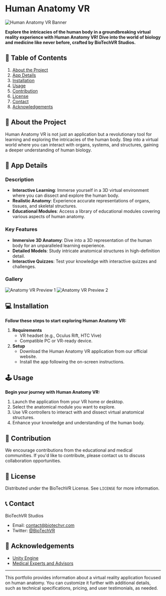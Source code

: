 


# Human Anatomy VR

![Human Anatomy VR Banner](images/(102).png)

**Explore the intricacies of the human body in a groundbreaking virtual reality experience with Human Anatomy VR! Dive into the world of biology and medicine like never before, crafted by BioTechVR Studios.**

## 📌 Table of Contents

1. [About the Project](#about-the-project)
2. [App Details](#app-details)
3. [Installation](#installation)
4. [Usage](#usage)
5. [Contribution](#contribution)
6. [License](#license)
7. [Contact](#contact)
8. [Acknowledgements](#acknowledgements)

## 🧬 About the Project

Human Anatomy VR is not just an application but a revolutionary tool for learning and exploring the intricacies of the human body. Step into a virtual world where you can interact with organs, systems, and structures, gaining a deeper understanding of human biology.

## 🧫 App Details

### Description

- **Interactive Learning**: Immerse yourself in a 3D virtual environment where you can dissect and explore the human body.
- **Realistic Anatomy**: Experience accurate representations of organs, tissues, and skeletal structures.
- **Educational Modules**: Access a library of educational modules covering various aspects of human anatomy.

### Key Features

- **Immersive 3D Anatomy**: Dive into a 3D representation of the human body for an unparalleled learning experience.
- **Detailed Models**: Study intricate anatomical structures in high-definition detail.
- **Interactive Quizzes**: Test your knowledge with interactive quizzes and challenges.

### Gallery

![Anatomy VR Preview 1](images/anatomyvr1.png)
![Anatomy VR Preview 2](images/anatomyvr2.png)

## 💻 Installation

**Follow these steps to start exploring Human Anatomy VR:**

1. **Requirements**
   - VR headset (e.g., Oculus Rift, HTC Vive)
   - Compatible PC or VR-ready device.
2. **Setup**
   - Download the Human Anatomy VR application from our official website.
   - Install the app following the on-screen instructions.

## 🕹️ Usage

**Begin your journey with Human Anatomy VR:**

1. Launch the application from your VR home or desktop.
2. Select the anatomical module you want to explore.
3. Use VR controllers to interact with and dissect virtual anatomical structures.
4. Enhance your knowledge and understanding of the human body.

## 🤝 Contribution

We encourage contributions from the educational and medical communities. If you'd like to contribute, please contact us to discuss collaboration opportunities.

## 📄 License

Distributed under the BioTechVR License. See `LICENSE` for more information.

## 📞 Contact

BioTechVR Studios
- Email: contact@biotechvr.com
- Twitter: [@BioTechVR](https://twitter.com/BioTechVR)

## 👏 Acknowledgements

- [Unity Engine](https://unity.com/)
- [Medical Experts and Advisors](#)

---

This portfolio provides information about a virtual reality application focused on human anatomy. You can customize it further with additional details, such as technical specifications, pricing, and user testimonials, as needed.

